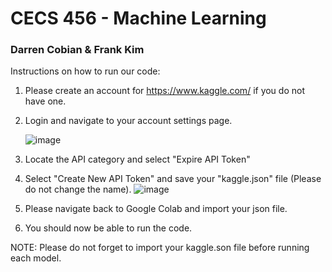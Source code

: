 # CECS 456 - Machine Learning
### Darren Cobian & Frank Kim

Instructions on how to run our code:
1. Please create an account for https://www.kaggle.com/ if you do not have one. 
2. Login and navigate to your account settings page.
 
    ![image](https://user-images.githubusercontent.com/73561003/145744128-fbd609f7-79c0-487e-a965-673d0007b3f3.png)

3. Locate the API category and select "Expire API Token"
4. Select "Create New API Token" and save your "kaggle.json" file (Please do not change the name).
![image](https://user-images.githubusercontent.com/73561003/145744017-8f2588b1-43a5-4c70-ac1f-5b881d903b40.png)
5. Please navigate back to Google Colab and import your json file.
6. You should now be able to run the code.

NOTE: Please do not forget to import your kaggle.son file before running each model.
